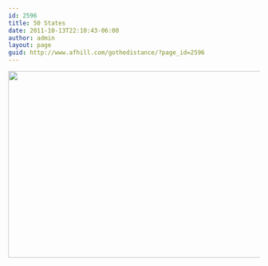 ```yaml
---
id: 2596
title: 50 States
date: 2011-10-13T22:10:43-06:00
author: admin
layout: page
guid: http://www.afhill.com/gothedistance/?page_id=2596
---
```

<img src="http://www.afhill.com/gothedistance/wp-content/uploads/2011/10/usmap.png" alt="" title="usmap" width="550" height="375" class="aligncenter size-full wp-image-2597" class="map" usemap="#usa" />

<map name="usa">
  <area href="http://www.image-maps.com/united_states.php?state=Washington" title="WA" shape="poly" coords="27,3,27,13,27,28,26,34,33,35,34,42,56,47,77,50,88,49,96,12,48,1,49,12,41,10" />
  
  <area shape="poly" coords="26,32,22,45,13,65,8,73,7,84,28,90,64,100,75,102,83,77,83,68,90,56,88,52,77,49,51,46,36,43,33,35" href="http://www.image-maps.com/united_states.php?state=Oregon" alt="Oregon" title="Oregon" />
  
  <area shape="poly" coords="8,85,6,93,2,102,1,111,2,120,3,129,8,143,9,154,10,166,17,186,27,196,44,212,48,222,73,227,76,220,82,210,82,202,74,186,38,134,47,97" href="http://www.image-maps.com/united_states.php?state=California" alt="California" title="California" />
  
  <area shape="poly" coords="96,13,88,50,91,57,82,68,82,76,75,101,133,113,137,79,126,78,118,71,115,61,110,62,111,57,113,50,103,29,104,15" href="http://www.image-maps.com/united_states.php?state=Idaho" alt="Idaho" title="Idaho" />
  
  <area shape="poly" coords="48,97,38,134,81,201,81,188,83,182,89,182,105,109" href="http://www.image-maps.com/united_states.php?state=Nevada" alt="Nevada" title="Nevada" />
  
  <area shape="poly" coords="105,109,93,172,142,182,149,128,129,125,133,113" href="http://www.image-maps.com/united_states.php?state=Utah" alt="Utah" title="Utah" />
  
  <area shape="poly" coords="92,174,88,185,84,183,80,196,84,208,76,218,76,226,72,230,111,253,133,257,143,182" href="http://www.image-maps.com/united_states.php?state=Arizona" alt="Arizona" title="Arizona" />
  
  <area shape="poly" coords="104,16,104,34,113,49,109,61,115,62,118,73,131,78,139,75,204,82,208,30" href="http://www.image-maps.com/united_states.php?state=Montana" alt="Montana" title="Montana" />
  
  <area shape="poly" coords="140,75,132,125,198,134,204,83" href="http://www.image-maps.com/united_states.php?state=Wyoming" alt="Wyoming" title="Wyoming" />
  
  <area shape="poly" coords="151,130,143,180,216,188,220,136" href="http://www.image-maps.com/united_states.php?state=Colorado" alt="Colorado" title="Colorado" />
  
  <area shape="poly" coords="145,182,133,255,142,257,144,250,161,252,163,250,199,253,206,189" href="http://www.image-maps.com/united_states.php?state=New Mexico" alt="New Mexico" title="New Mexico" />
  
  <area shape="poly" coords="208,30,206,68,274,72,267,32" href="http://www.image-maps.com/united_states.php?state=North Dakota" alt="North Dakota" title="North Dakota" />
  
  <area shape="poly" coords="206,69,203,109,254,111,265,115,274,119,276,82,271,78,272,72" href="http://www.image-maps.com/united_states.php?state=South Dakota" alt="South Dakota" title="South Dakota" />
  
  <area shape="poly" coords="202,109,200,134,218,138,219,150,287,152,282,143,274,117,265,114,259,113,250,110" href="http://www.image-maps.com/united_states.php?state=Nebraska" alt="Nebraska" title="Nebraska" />
  
  <area shape="poly" coords="220,149,217,189,294,191,293,161,289,157,288,152,282,150" href="http://www.image-maps.com/united_states.php?state=Kansas" alt="Kansas" title="Kansas" />
  
  <area shape="poly" coords="206,189,206,195,236,197,237,223,257,231,277,235,288,234,297,236,294,192,290,191" href="http://www.image-maps.com/united_states.php?state=Oklahoma" alt="Oklahoma" title="Oklahoma" />
  
  <area shape="poly" coords="206,195,200,253,162,251,165,258,178,273,182,282,197,293,203,283,221,289,237,314,246,330,265,335,263,319,275,302,304,287,306,267,301,246,300,236,289,232,265,231,244,225,238,222,236,197" href="http://www.image-maps.com/united_states.php?state=Texas" alt="Texas" title="Texas" />
  
  <area shape="poly" coords="269,33,274,70,272,77,275,84,276,107,324,103,324,96,313,88,308,79,310,70,318,56,336,44,323,41,311,38,296,36,290,29,285,30" href="http://www.image-maps.com/united_states.php?state=Minnesota" alt="Minnesota" title="Minnesota" />
  
  <area shape="poly" coords="274,105,274,116,282,142,326,144,329,134,328,130,337,122,330,113,325,106,322,103" href="http://www.image-maps.com/united_states.php?state=Iowa" alt="Iowa" title="Iowa" />
  
  <area shape="poly" coords="283,143,292,162,295,181,294,197,340,197,340,203,348,196,349,188,338,172,340,165,333,162,325,152,324,143" href="http://www.image-maps.com/united_states.php?state=Missouri" alt="Missouri" title="Missouri" />
  
  <area shape="poly" coords="295,197,295,234,300,239,302,244,333,243,333,232,341,215,346,204,340,201,341,197,337,196" href="http://www.image-maps.com/united_states.php?state=Arkansas" alt="Arkansas" title="Arkansas" />
  
  <area shape="poly" coords="301,243,304,261,307,270,302,287,321,287,327,284,341,291,349,289,360,292,356,287,357,280,352,278,349,269,329,266,335,249,332,241" href="http://www.image-maps.com/united_states.php?state=Louisiana" alt="Louisiana" title="Louisiana" />
  
  <area shape="poly" coords="314,62,309,76,310,87,323,96,326,108,331,117,357,114,358,99,362,78,356,82,356,74,341,66,327,61,323,58" href="http://www.image-maps.com/united_states.php?state=Wisconsin" alt="Wisconsin" title="Wisconsin" />
  
  <area shape="poly" coords="333,116,337,123,331,130,329,134,325,146,331,159,339,161,340,173,347,183,356,184,364,170,363,137,359,120,356,116" href="http://www.image-maps.com/united_states.php?state=Illinois" alt="Illinois" title="Illinois" />
  
  <area shape="poly" coords="352,185,349,193,367,192,408,188,423,173,415,161,408,159,394,156,389,163,380,172,366,176,361,177" href="http://www.image-maps.com/united_states.php?state=Kentucky" alt="Kentucky" title="Kentucky" />
  
  <area shape="poly" coords="349,194,342,214,400,211,408,201,422,194,429,184,373,191,364,191" href="http://www.image-maps.com/united_states.php?state=Tennessee" alt="Tennessee" title="Tennessee" />
  
  <area shape="poly" coords="340,216,334,226,332,235,335,250,329,264,336,269,349,267,353,275,365,274,363,214" href="http://www.image-maps.com/united_states.php?state=Mississippi" alt="Mississippi" title="Mississippi" />
  
  <area shape="poly" coords="364,213,363,255,365,273,377,274,373,266,402,263,403,244,391,212" href="http://www.image-maps.com/united_states.php?state=Alabama" alt="Alabama" title="Alabama" />
  
  <area shape="poly" coords="391,211,402,244,404,263,438,266,439,260,446,242,423,216,413,207" href="http://www.image-maps.com/united_states.php?state=Georgia" alt="Georgia" title="Georgia" />
  
  <area shape="poly" coords="374,266,378,273,390,273,397,277,407,278,418,275,430,280,432,298,444,316,459,328,470,328,469,310,458,283,449,268,442,260,435,260,433,264,422,264,404,265,399,261" href="http://www.image-maps.com/united_states.php?state=Florida" alt="Florida" title="Florida" />
  
  <area shape="poly" coords="416,208,417,213,433,226,447,245,462,225,470,214,453,204,442,206,439,202,428,202" href="http://www.image-maps.com/united_states.php?state=South Carolina" alt="South Carolina" title="South Carolina" />
  
  <area shape="poly" coords="428,185,415,197,402,205,407,209,424,204,439,202,456,205,471,215,487,202,492,185,488,175" href="http://www.image-maps.com/united_states.php?state=North Carolina" alt="North Carolina" title="North Carolina" />
  
  <area shape="poly" coords="422,174,412,186,444,184,487,175,487,169,482,167,480,157,474,153,470,148,465,142,458,143,453,150,447,154,442,167,434,173" href="http://www.image-maps.com/united_states.php?state=Virginia" alt="Virginia" title="Virginia" />
  
  <area shape="poly" coords="327,60,337,66,352,71,355,82,360,73,376,66,392,64,384,57,377,55,367,58,357,58,351,55,351,49,341,53" href="http://www.image-maps.com/united_states.php?state=Michigan" alt="Michigan" title="Michigan" />
  
  <area shape="poly" coords="382,68,378,77,371,84,368,95,372,112,368,124,388,121,401,120,409,103,405,89,401,90,395,96,393,88,398,72" href="http://www.image-maps.com/united_states.php?state=Michigan" alt="Michigan" title="Michigan" />
  
  <area shape="poly" coords="363,125,364,154,361,172,370,173,386,166,394,157,388,121" href="http://www.image-maps.com/united_states.php?state=Indiana" alt="Indiana" title="Indiana" />
  
  <area shape="poly" coords="389,122,393,156,409,160,418,161,426,149,433,140,430,113,419,120,410,122,404,121,401,119" href="http://www.image-maps.com/united_states.php?state=Ohio"  onmouseover="show_tag('Ohio', '273,000')" onmouseout="hide_tag()" />
  
  <area shape="poly" coords="431,136,430,144,422,150,416,159,420,168,429,175,439,169,445,158,449,154,456,144,462,142,458,140,451,143,445,145,442,141,437,142" href="http://www.image-maps.com/united_states.php?state=West Virginia" alt="West Virginia" title="West Virginia" />
  
  <area shape="poly" coords="430,112,434,141,486,131,489,125,484,119,486,107,479,102,455,108" href="http://www.image-maps.com/united_states.php?state=Pennsylvania" alt="Pennsylvania" title="Pennsylvania" />
  
  <area shape="poly" coords="441,92,441,100,434,107,454,107,477,102,487,109,499,112,497,95,494,74,489,65,489,59,477,59,468,69,463,80,459,87" href="http://www.image-maps.com/united_states.php?state=New York" alt="New York" title="New York" />
  
  <area shape="poly" coords="445,139,448,145,459,138,468,142,472,154,480,155,487,150,478,142,481,134,470,134" href="http://www.image-maps.com/united_states.php?state=Maryland" alt="Maryland" title="Maryland" />
  
  <area shape="poly" coords="507,153,507,164,525,164,525,153" href="http://www.image-maps.com/united_states.php?state=Maryland" alt="Maryland" title="Maryland" />
  
  <area shape="poly" coords="507,138,507,149,525,149,525,138" href="http://www.image-maps.com/united_states.php?state=Delaware" alt="Delaware" title="Delaware" />
  
  <area shape="poly" coords="507,122,507,133,525,133,525,122" href="http://www.image-maps.com/united_states.php?state=New Jersey" alt="New Jersey" title="New Jersey" />
  
  <area shape="poly" coords="520,108,520,119,538,119,538,108" href="http://www.image-maps.com/united_states.php?state=Connecticut" alt="Connecticut" title="Connecticut" />
  
  <area shape="poly" coords="530,93,530,104,548,104,548,93" href="http://www.image-maps.com/united_states.php?state=Rhode Island" alt="Rhode Island" title="Rhode Island" />
  
  <area shape="poly" coords="528,77,528,88,546,88,546,77" href="http://www.image-maps.com/united_states.php?state=Massachusetts" alt="Massachusetts" title="Massachusetts" />
  
  <area shape="poly" coords="463,45,463,56,481,56,481,45" href="http://www.image-maps.com/united_states.php?state=Vermont" alt="Vermont" title="Vermont" />
  
  <area shape="poly" coords="484,31,484,42,502,42,502,31" href="http://www.image-maps.com/united_states.php?state=New Hampshire" alt="New Hampshire" title="New Hampshire" />
  
  <area shape="poly" coords="506,50,520,80,527,65,545,49,544,42,535,33,529,16,523,16,516,19,515,31,511,42" href="http://www.image-maps.com/united_states.php?state=Maine" alt="Maine" title="Maine" />
  
  <area shape="poly" coords="52,249,42,253,37,260,31,265,32,270,39,276,39,285,32,281,22,282,26,292,37,294,39,302,30,305,27,313,28,324,39,329,48,337,43,348,33,356,21,360,7,364,12,369,33,362,48,353,59,343,68,333,78,327,85,321,105,321,131,332,147,344,158,340,154,329,141,324,130,316,114,312,107,303,99,271,92,253,84,250,66,250" href="http://www.image-maps.com/united_states.php?state=Alaska" alt="Alaska" title="Alaska" />
  
  <area shape="poly" coords="147,290,145,298,153,297,165,300,170,308,185,312,187,323,197,331,207,325,201,316,192,306,184,299,171,294,161,288,151,288" href="http://www.image-maps.com/united_states.php?state=Hawaii" alt="Hawaii" title="Hawaii" />
  
  <area shape="poly" coords="487,110,485,115,489,125,488,130,484,132,491,137,497,134,497,123,494,117" href="http://www.image-maps.com/united_states.php?state=New Jersey" alt="New Jersey" title="New Jersey" />
  
  <area shape="poly" coords="490,59,492,73,497,86,502,80,504,63,504,55" href="http://www.image-maps.com/united_states.php?state=Vermont" alt="Vermont" title="Vermont" />
  
  <area shape="poly" coords="506,51,505,61,503,74,502,86,513,83,519,80,512,67" href="http://www.image-maps.com/united_states.php?state=New Hampshire" alt="New Hampshire" title="New Hampshire" />
  
  <area shape="poly" coords="497,88,498,97,516,93,524,95,529,91,522,87,519,83,511,83" href="http://www.image-maps.com/united_states.php?state=Massachusetts" alt="Massachusetts" title="Massachusetts" />
  
  <area shape="rect" coords="548,373,550,375" href="http://www.image-maps.com/index.php?aff=mapped_users_812073229" alt="Image Map" title="Image Map" />
</map>